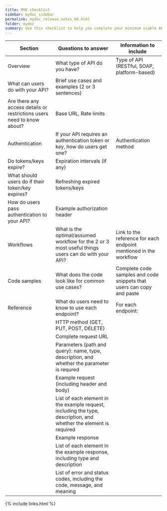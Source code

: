 ```yaml
---
title: MVD checklist
sidebar: mydoc_sidebar
permalink: mydoc_release_notes_60.html
folder: mydoc
summary: Use this checklist to help you complete your minimum viable API documentation.
---
```


Section | Questions to answer | Information to include
------- | ------------------- | ----------------------
Overview | What type of API do you have? | Type of API (RESTful, SOAP, platform-based)
| What can users do with your API? | Brief use cases and examples (2 or 3 sentences)
| Are there any access details or restrictions users need to know about? | Base URL, Rate limits
Authentication | If your API requires an authentication token or key, how do users get one? | Authentication method
| Do tokens/keys expire? | Expiration intervals (if any)
| What should users do if their token/key expires? | Refreshing expired tokens/keys
| How do users pass authentication to your API? | Example authorization header
Workflows | What is the optimal/assumed workflow for the 2 or 3 most useful things users can do with your API? | Link to the reference for each endpoint mentioned in the workflow
Code samples | What does the code look like for common use cases? | Complete code samples and code snippets that users can copy and paste
Reference | What do users need to know to use each endpoint? | For each endpoint:
| | HTTP method (GET, PUT, POST, DELETE)
| | Complete request URL
| | Parameters (path and query): name, type, description, and whether the parameter is requred
| | Example request (including header and body)
| | List of each element in the example request, including the type, description, and whether the element is required
| | Example response
| | List of each element in the example response, including type and description
| | List of error and status codes, including the code, message, and meaning

{% include links.html %}
